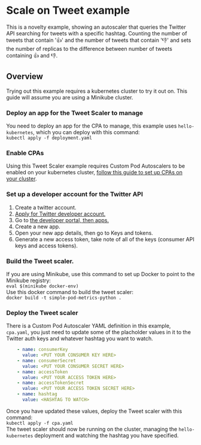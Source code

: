# Scale on Tweet example
This is a novelty example, showing an autoscaler that queries the Twitter API searching for tweets with a specific hashtag. Counting the number of tweets that contain '👍' and the number of tweets that contain '👎' and sets the number of replicas to the difference between number of tweets containing 👍 and 👎.

## Overview
Trying out this example requires a kubernetes cluster to try it out on. This guide will assume you are using a Minikube cluster.

### Deploy an app for the Tweet Scaler to manage
You need to deploy an app for the CPA to manage, this example uses `hello-kubernetes`, which you can deploy with this command:  
`kubectl apply -f deployment.yaml`  

### Enable CPAs
Using this Tweet Scaler example requires Custom Pod Autoscalers to be enabled on your kubernetes cluster, [follow this guide to set up CPAs on your cluster](https://github.com/jthomperoo/custom-pod-autoscaler-operator#installation).  

### Set up a developer account for the Twitter API
1. Create a twitter account.
2. [Apply for Twitter developer account.](https://developer.twitter.com/en/apply-for-access.html)
3. Go to [the developer portal, then apps.](https://developer.twitter.com/en/apps)
4. Create a new app.
5. Open your new app details, then go to Keys and tokens.
6. Generate a new access token, take note of all of the keys (consumer API keys and access tokens).

### Build the Tweet scaler.
If you are using Minikube, use this command to set up Docker to point to the Minikube registry:  
`eval $(minikube docker-env)`  
Use this docker command to build the tweet scaler:  
`docker build -t simple-pod-metrics-python .`  

### Deploy the Tweet scaler
There is a Custom Pod Autoscaler YAML definition in this example, `cpa.yaml`, you just need to update some of the placholder values in it to the Twitter auth keys and whatever hashtag you want to watch.
```yaml
    - name: consumerKey
      value: <PUT YOUR CONSUMER KEY HERE>
    - name: consumerSecret
      value: <PUT YOUR CONSUMER SECRET HERE>
    - name: accessToken
      value: <PUT YOUR ACCESS TOKEN HERE>
    - name: accessTokenSecret
      value: <PUT YOUR ACCESS TOKEN SECRET HERE>
    - name: hashtag
      value: <HASHTAG TO WATCH>
```
Once you have updated these values, deploy the Tweet scaler with this command:  
`kubectl apply -f cpa.yaml`  
The tweet scaler should now be running on the cluster, managing the `hello-kubernetes` deployment and watching the hashtag you have specified.